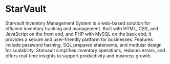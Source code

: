 # StarVault
Starvault Inventory Management System is a web-based solution for efficient inventory tracking and management. Built with HTML, CSS, and JavaScript on the front end, and PHP with MySQL on the back end, it provides a secure and user-friendly platform for businesses. Features include password hashing, SQL prepared statements, and modular design for scalability. Starvault simplifies inventory operations, reduces errors, and offers real-time insights to support productivity and business growth.
